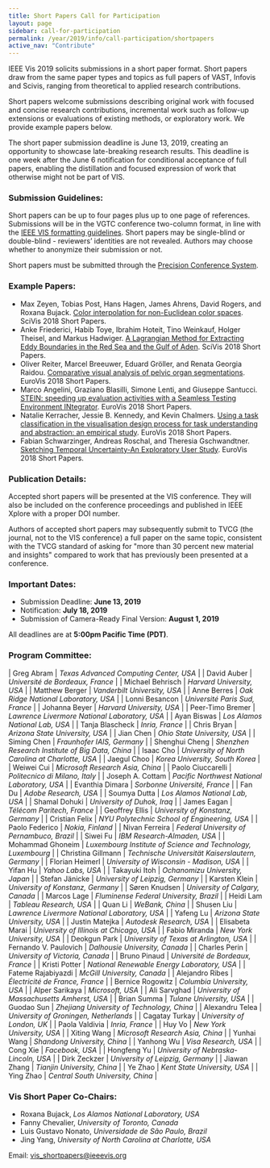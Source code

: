 ```yaml
---
title: Short Papers Call for Participation
layout: page
sidebar: call-for-participation
permalink: /year/2019/info/call-participation/shortpapers
active_nav: "Contribute"
---
```


IEEE Vis 2019 solicits submissions in a short paper format. Short papers draw from the same paper types and topics as full papers of VAST, Infovis and Scivis, ranging from theoretical to applied research contributions. 

Short papers welcome submissions describing original work with focused and concise research contributions, incremental work such as follow-up extensions or evaluations of existing methods, or exploratory work. We provide example papers below.    

The short paper submission deadline is June 13, 2019, creating an opportunity to showcase late-breaking research results. This deadline is one week after the June 6 notification for conditional acceptance of full papers, enabling the distillation and focused expression of work that otherwise might not be part of VIS.  

### Submission Guidelines:

Short papers can be up to four pages plus up to one page of references. Submissions will be in the VGTC conference two-column format, in line with the [IEEE VIS formatting guidelines](http://junctionpublishing.org/vgtc/Tasks/camera.html). Short papers may be single-blind or double-blind - reviewers’ identities are not revealed. Authors may choose whether to anonymize their submission or not.

Short papers must be submitted through the [Precision Conference System](https://new.precisionconference.com/submissions).

### Example Papers:
* Max Zeyen, Tobias Post, Hans Hagen, James Ahrens, David Rogers, and Roxana Bujack. [Color interpolation for non-Euclidean color spaces](https://datascience.dsscale.org/wp-content/uploads/sites/3/2019/01/ColorInterpolationforNon-EuclideanColorSpaces.pdf). SciVis 2018 Short Papers.
* Anke Friederici, Habib Toye, Ibrahim Hoteit, Tino Weinkauf, Holger Theisel, and Markus Hadwiger. [A Lagrangian Method for Extracting Eddy Boundaries in the Red Sea and the Gulf of Aden](http://vccvisualization.org/publications/2018_friederici_redseaeddies.pdf). SciVis 2018 Short Papers.
* Oliver Reiter, Marcel Breeuwer, Eduard Gröller, and Renata Georgia Raidou. [Comparative visual analysis of pelvic organ segmentations](https://publik.tuwien.ac.at/files/publik_270791.pdf). EuroVis 2018 Short Papers. 
* Marco Angelini, Graziano Blasilli, Simone Lenti, and Giuseppe Santucci. [STEIN: speeding up evaluation activities with a Seamless Testing Environment INtegrator](https://www.researchgate.net/profile/Marco_Angelini/publication/326446935_STEIN_speeding_up_evaluation_activities_with_a_Seamless_Testing_Environment_INtegrator/links/5b4e039ea6fdcc8dae278c83/STEIN-speeding-up-evaluation-activities-with-a-Seamless-Testing-Environment-INtegrator.pdf). EuroVis 2018 Short Papers.
* Natalie Kerracher, Jessie B. Kennedy, and Kevin Chalmers. [Using a task classification in the visualisation design process for task understanding and abstraction: an empirical study](https://www.napier.ac.uk/~/media/worktribe/output-1218523/using-a-task-classification-in-the-visualisation-design-process-for-task-understanding-and.pdf). EuroVis 2018 Short Papers.
* Fabian Schwarzinger, Andreas Roschal, and Theresia Gschwandtner. [Sketching Temporal Uncertainty-An Exploratory User Study](https://www.cvast.tuwien.ac.at/sites/default/files/schwarzinger_eurovis2018_preprint.pdf). EuroVis 2018 Short Papers.


### Publication Details:
Accepted short papers will be presented at the VIS conference. They will also be included on the conference proceedings and published in IEEE Xplore with a proper DOI number.  

Authors of accepted short papers may subsequently submit to TVCG (the journal, not to the VIS conference) a full paper on the same topic, consistent with the TVCG standard of asking for "more than 30 percent new material and insights" compared to work that has previously been presented at a conference.

### Important Dates:

* Submission Deadline: **June 13, 2019**
* Notification: **July 18, 2019**
* Submission of Camera-Ready Final Version: **August 1, 2019**

All deadlines are at **5:00pm Pacific Time (PDT)**.

### Program Committee:

| Greg Abram               | *Texas Advanced Computing Center,  USA*                      |
| David Auber              | *Université de Bordeaux, France*                             |
| Michael Behrisch         | *Harvard University, USA*                                    |
| Matthew Berger           | *Vanderbilt University, USA*                                 |
| Anne Berres              | *Oak Ridge National Laboratory, USA*                         |
| Lonni Besancon           | *Université Paris Sud, France*                               |
| Johanna Beyer            | *Harvard University, USA*                                    |
| Peer-Timo Bremer         | *Lawrence Livermore National Laboratory, USA*                |
| Ayan Biswas              | *Los Alamos National Lab, USA*                               |
| Tanja Blascheck          | *Inria, France*                                              |
| Chris Bryan              | *Arizona State University, USA*                              |
| Jian Chen                | *Ohio State University, USA*                                 |
| Siming Chen              | *Fraunhofer IAIS, Germany*                                   |
| Shenghui Cheng           | *Shenzhen Research Institute of Big Data, China*             |
| Isaac Cho                | *University of North Carolina at Charlotte, USA*             |
| Jaegul Choo              | *Korea University, South Korea*                              |
| Weiwei Cui               | *Microsoft Research Asia, China*                             |
| Paolo Ciuccarelli        | *Politecnico di Milano, Italy*                               |
| Joseph A. Cottam         | *Pacific Northwest National Laboratory, USA*                 |
| Evanthia Dimara          | *Sorbonne Université, France*                                |
| Fan Du                   | *Adobe Research, USA*                                        |
| Soumya Dutta             | *Los Alamos National Lab, USA*                               |
| Shamal Dohuki            | *University of Duhok, Iraq*                                  |
| James Eagan              | *Télécom Paritech, France*                                   |
| Geoffrey Ellis           | *University of Konstanz, Germany*                            |
| Cristian Felix           | *NYU Polytechnic School of Engineering, USA*                 |
| Paolo Federico           | *Nokia, Finland*                                             |
| Nivan Ferreira           | *Federal University of Pernambuco, Brazil*                   |
| Siwei Fu                 | *IBM Research-Almaden, USA*                                  |
| Mohammad Ghoneim         | *Luxembourg Institute of Science and Technology, Luxembourg* |
| Christina Gillmann       | *Technische Universität Kaiserslautern, Germany*             |
| Florian Heimerl          | *University of Wisconsin - Madison, USA*                     |
| Yifan Hu                 | *Yahoo Labs, USA*                                            |
| Takayuki Itoh            | *Ochanomizu University, Japan*                               |
| Stefan Jänicke           | *University of Leipzig, Germany*                             |
| Karsten Klein            | *University of Konstanz, Germany*                            |
| Søren Knudsen            | *University of Calgary, Canada*                              |
| Marcos Lage              | *Fluminense Federal University, Brazil*                      |
| Heidi Lam                | *Tableau Research, USA*                                      |
| Quan Li                  | *WeBank, China*                                              |
| Shusen Liu               | *Lawrence Livermore National Laboratory, USA*                |
| Yafeng Lu                | *Arizona State University, USA*                              |
| Justin Matejka           | *Autodesk Research, USA*                                     |
| Elisabeta Marai          | *University of Illinois at Chicago, USA*                     |
| Fabio Miranda            | *New York University, USA*                                   |
| Deokgun Park             | *University of Texas at Arlington, USA*                      |
| Fernando V. Paulovich    | *Dalhousie University, Canada*                               |
| Charles Perin            | *University of Victoria, Canada*                             |
| Bruno Pinaud             | *Université de Bordeaux, France*                             |
| Kristi Potter            | *National Renewable Energy Laboratory, USA*                  |
| Fateme Rajabiyazdi       | *McGill University, Canada*                                  |
| Alejandro Ribes          | *Électricité de France, France*                              |
| Bernice Rogowitz         | *Columbia University, USA*                                   |
| Alper Sarikaya           | *Microsoft, USA*                                             |
| Ali Sarvghad             | *University of Massachusetts Amherst, USA*                   |
| Brian Summa              | *Tulane University, USA*                                     |
| Guodao Sun               | *Zhejiang University of Technology, China*                   |
| Alexandru Telea          | *University of Groningen, Netherlands*                       |
| Cagatay Turkay           | *University of London, UK*                                   |
| Paola Valdivia           | *Inria, France*                                              |
| Huy Vo                   | *New York University, USA*                                   |
| Xiting Wang              | *Microsoft Research Asia, China*                             |
| Yunhai Wang              | *Shandong University, China*                                 |
| Yanhong Wu               | *Visa Research, USA*                                         |
| Cong Xie                 | *Facebook, USA*                                              |
| Hongfeng Yu              | *University of Nebraska-Lincoln, USA*                        |
| Dirk Zeckzer             | *University of Leipzig, Germany*                             |
| Jiawan Zhang             | *Tianjin University, China*                                  |
| Ye Zhao                  | *Kent State University, USA*                                 |
| Ying Zhao                | *Central South University, China*                            |

### Vis Short Paper Co-Chairs:

* Roxana Bujack, *Los Alamos National Laboratory, USA*
* Fanny Chevalier, *University of Toronto, Canada*
* Luis Gustavo Nonato, *Universidade de São Paulo, Brazil*
* Jing Yang, *University of North Carolina at Charlotte, USA*

Email: [vis_shortpapers@ieeevis.org](mailto:vis_shortpapers@ieeevis.org)
